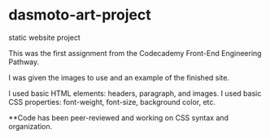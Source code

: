 # dasmoto-art-project
static website project


This was the first assignment from the Codecademy Front-End Engineering Pathway. 

I was given the images to use and an example of the finished site.

I used basic HTML elements: headers, paragraph, and images.
I used basic CSS properties: font-weight, font-size, background color, etc.

**Code has been peer-reviewed and working on CSS syntax and organization.
